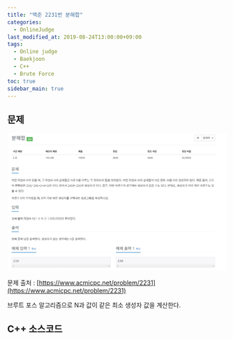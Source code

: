 ```yaml
---
title: "백준 2231번 분해합"
categories: 
  - OnlineJudge
last_modified_at: 2019-08-24T13:00:00+09:00
tags: 
  - Online judge
  - Baekjoon
  - C++
  - Brute Force
toc: true
sidebar_main: true
---
```


## 문제

![2231](https://github.com/lesslate/lesslate.github.io/blob/master/assets/img/OnlineJudge/2231.png?raw=true)

문제 출처 : [https://www.acmicpc.net/problem/2231](https://www.acmicpc.net/problem/2231)

브루트 포스 알고리즘으로 N과 값이 같은 최소 생성자 값을 계산한다.

## C++ 소스코드

<script src="https://gist.github.com/lesslate/52a9b9c35998dcba0bd94a49a57b2296.js"></script>